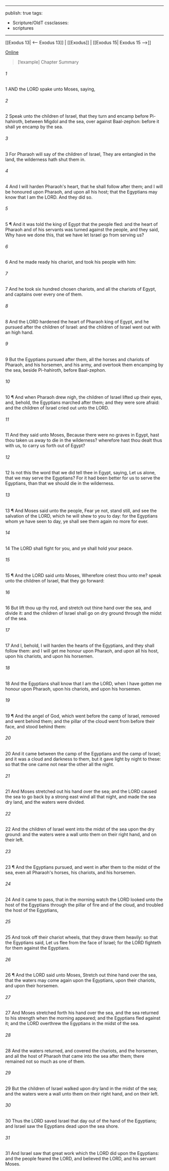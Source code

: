 

---
publish: true
tags:
  - Scripture/OldT
cssclasses:
  - scriptures
---
[[Exodus 13| <-- Exodus 13]] | [[Exodus]] | [[Exodus 15| Exodus 15 -->]]

[Online](https://churchofjesuschrist.org/study/scriptures/ot/ex/14?lang=eng)

>[!example] Chapter Summary
>
###### 1
1 AND the LORD spake unto Moses, saying,
###### 2
2 Speak unto the children of Israel, that they turn and encamp before Pi-hahiroth, between Migdol and the sea, over against Baal-zephon: before it shall ye encamp by the sea.
###### 3
3 For Pharaoh will say of the children of Israel, They are entangled in the land, the wilderness hath shut them in.
###### 4
4 And I will harden Pharaoh's heart, that he shall follow after them; and I will be honoured upon Pharaoh, and upon all his host; that the Egyptians may know that I am the LORD.  And they did so.
###### 5
5 ¶ And it was told the king of Egypt that the people fled: and the heart of Pharaoh and of his servants was turned against the people, and they said, Why have we done this, that we have let Israel go from serving us?
###### 6
6 And he made ready his chariot, and took his people with him:
###### 7
7 And he took six hundred chosen chariots, and all the chariots of Egypt, and captains over every one of them.
###### 8
8 And the LORD hardened the heart of Pharaoh king of Egypt, and he pursued after the children of Israel: and the children of Israel went out with an high hand.
###### 9
9 But the Egyptians pursued after them, all the horses and chariots of Pharaoh, and his horsemen, and his army, and overtook them encamping by the sea, beside Pi-hahiroth, before Baal-zephon.
###### 10
10 ¶ And when Pharaoh drew nigh, the children of Israel lifted up their eyes, and, behold, the Egyptians marched after them; and they were sore afraid: and the children of Israel cried out unto the LORD.
###### 11
11 And they said unto Moses, Because there were no graves in Egypt, hast thou taken us away to die in the wilderness?  wherefore hast thou dealt thus with us, to carry us forth out of Egypt?
###### 12
12 Is not this the word that we did tell thee in Egypt, saying, Let us alone, that we may serve the Egyptians?  For it had been better for us to serve the Egyptians, than that we should die in the wilderness.
###### 13
13 ¶ And Moses said unto the people, Fear ye not, stand still, and see the salvation of the LORD, which he will shew to you to day: for the Egyptians whom ye have seen to day, ye shall see them again no more for ever.
###### 14
14 The LORD shall fight for you, and ye shall hold your peace.
###### 15
15 ¶ And the LORD said unto Moses, Wherefore criest thou unto me? speak unto the children of Israel, that they go forward:
###### 16
16 But lift thou up thy rod, and stretch out thine hand over the sea, and divide it: and the children of Israel shall go on dry ground through the midst of the sea.
###### 17
17 And I, behold, I will harden the hearts of the Egyptians, and they shall follow them: and I will get me honour upon Pharaoh, and upon all his host, upon his chariots, and upon his horsemen.
###### 18
18 And the Egyptians shall know that I am the LORD, when I have gotten me honour upon Pharaoh, upon his chariots, and upon his horsemen.
###### 19
19 ¶ And the angel of God, which went before the camp of Israel, removed and went behind them; and the pillar of the cloud went from before their face, and stood behind them:
###### 20
20 And it came between the camp of the Egyptians and the camp of Israel; and it was a cloud and darkness to them, but it gave light by night to these: so that the one came not near the other all the night.
###### 21
21 And Moses stretched out his hand over the sea; and the LORD caused the sea to go back by a strong east wind all that night, and made the sea dry land, and the waters were divided.
###### 22
22 And the children of Israel went into the midst of the sea upon the dry ground: and the waters were a wall unto them on their right hand, and on their left.
###### 23
23 ¶ And the Egyptians pursued, and went in after them to the midst of the sea, even all Pharaoh's horses, his chariots, and his horsemen.
###### 24
24 And it came to pass, that in the morning watch the LORD looked unto the host of the Egyptians through the pillar of fire and of the cloud, and troubled the host of the Egyptians,
###### 25
25 And took off their chariot wheels, that they drave them heavily: so that the Egyptians said, Let us flee from the face of Israel; for the LORD fighteth for them against the Egyptians.
###### 26
26 ¶ And the LORD said unto Moses, Stretch out thine hand over the sea, that the waters may come again upon the Egyptians, upon their chariots, and upon their horsemen.
###### 27
27 And Moses stretched forth his hand over the sea, and the sea returned to his strength when the morning appeared; and the Egyptians fled against it; and the LORD overthrew the Egyptians in the midst of the sea.
###### 28
28 And the waters returned, and covered the chariots, and the horsemen, and all the host of Pharaoh that came into the sea after them; there remained not so much as one of them.
###### 29
29 But the children of Israel walked upon dry land in the midst of the sea; and the waters were a wall unto them on their right hand, and on their left.
###### 30
30 Thus the LORD saved Israel that day out of the hand of the Egyptians; and Israel saw the Egyptians dead upon the sea shore.
###### 31
31 And Israel saw that great work which the LORD did upon the Egyptians: and the people feared the LORD, and believed the LORD, and his servant Moses.



